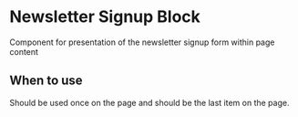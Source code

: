 # Newsletter Signup Block

Component for presentation of the newsletter signup form within page content

## When to use

Should be used once on the page and should be the last item on the page.
